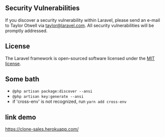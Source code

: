 ## Security Vulnerabilities

If you discover a security vulnerability within Laravel, please send an e-mail to Taylor Otwell via [taylor@laravel.com](mailto:taylor@laravel.com). All security vulnerabilities will be promptly addressed.

## License

The Laravel framework is open-sourced software licensed under the [MIT license](https://opensource.org/licenses/MIT).

## Some bath

-   `@php artisan package:discover --ansi`
-   `@php artisan key:generate --ansi`
-   if 'cross-env' is not recognized, run `yarn add cross-env`

## link demo

https://clone-sales.herokuapp.com/
